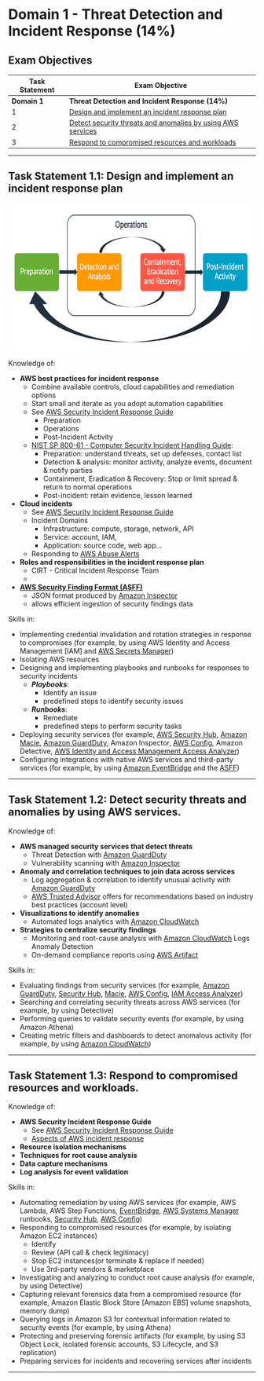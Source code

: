 # Domain 1	- Threat Detection and Incident Response (14%)

## Exam Objectives 

| Task Statement | Exam Objective     | 
| ------------------------ | ------------------ | 
| **Domain 1** | **Threat Detection and Incident Response (14%)**
| 1 | [Design and implement an incident response plan](#task-statement-11-design-and-implement-an-incident-response-plan)
| 2 | [Detect security threats and anomalies by using AWS services](#task-statement-12-detect-security-threats-and-anomalies-by-using-aws-services)
| 3 | [Respond to compromised resources and workloads](#task-statement-13-respond-to-compromised-resources-and-workloads)

---  
## Task Statement 1.1: Design and implement an incident response plan

<img src="../../images/D1T1.png" alt="Aspects of AWS incident response" style="height: 300px; width:auto;"/>

Knowledge of:
- **AWS best practices for incident response**
  <!-- - ![Aspects of AWS incident response](../images/D1T1.png) -->
  - Combine available controls, cloud capabilities and remediation options
  - Start small and iterate as you adopt automation capabilities
  - See [AWS Security Incident Response Guide](https://docs.aws.amazon.com/whitepapers/latest/aws-security-incident-response-guide/aws-security-incident-response-guide.html)
    - Preparation
    - Operations
    - Post-Incident Activity
  - [NIST SP 800-61 - Computer Security Incident Handling Guide](https://csrc.nist.gov/pubs/sp/800/61/r2/final):
    - Preparation: understand threats, set up defenses, contact list 
    - Detection & analysis: monitor activity, analyze events, document & notify parties
    - Containment, Eradication & Recovery: Stop or limit spread & return to normal operations
    - Post-incident: retain evidence, lesson learned
- **Cloud incidents**
  - See [AWS Security Incident Response Guide](https://docs.aws.amazon.com/whitepapers/latest/aws-security-incident-response-guide/aws-security-incident-response-guide.html)
  - Incident Domains
    - Infrastructure: compute, storage, network, API
    - Service: account, IAM, 
    - Application: source code, web app...
  - Responding to [AWS Abuse Alerts](../../services/abuse/README.md#aws-abuse-alerts)  
- **Roles and responsibilities in the incident response plan**  
  - CIRT - Critical Incident Response Team  
  -   
- **[AWS Security Finding Format (ASFF)](https://docs.aws.amazon.com/securityhub/latest/userguide/securityhub-findings-format.html)**
  - JSON format produced by [Amazon Inspector](../../services/inspector/README.md)  
  - allows efficient ingestion of security findings data  


Skills in:
- Implementing credential invalidation and rotation strategies in response to compromises (for example, by using AWS Identity and Access Management [IAM] and [AWS Secrets Manager](../../services/secretsmgr/README.md))  
- Isolating AWS resources  
- Designing and implementing playbooks and runbooks for responses to security incidents  
  - ***Playbooks***:  
    - Identify an issue
    - predefined steps to identify security issues  
  - ***Runbooks***:  
    - Remediate
    - predefined steps to perform security tasks
- Deploying security services (for example, [AWS Security Hub](../../services/securityhub/README.md), [Amazon Macie](../../services/macie/README.md), [Amazon GuardDuty](../../services/guardduty/README.md), Amazon Inspector, [AWS Config](../../services/config/README.md), Amazon Detective, [AWS Identity and Access Management Access Analyzer](../../services/iamanalyzer/README.md))  
- Configuring integrations with native AWS services and third-party services (for example, by using [Amazon EventBridge](../../services/eventbridge/README.md) and the [ASFF](https://docs.aws.amazon.com/securityhub/latest/userguide/securityhub-findings-format.html))  

---  
## Task Statement 1.2: Detect security threats and anomalies by using AWS services. 

Knowledge of:
- **AWS managed security services that detect threats**
  - Threat Detection with [Amazon GuardDuty](../../services/guardduty/README.md)
  - Vulnerability scanning with [Amazon Inspector](../../services/inspector/README.md)
- **Anomaly and correlation techniques to join data across services**
  - Log aggregation & correlation to identify unusual activity with [Amazon GuardDuty](../../services/guardduty/README.md)
  - [AWS Trusted Advisor](../../services/trusadvisor/README.md) offers for recommendations based on industry best practices (account level)
- **Visualizations to identify anomalies**
  - Automated logs analytics with [Amazon CloudWatch](../../services/cloudwatch/README.md)
- **Strategies to centralize security findings**
  - Monitoring and root-cause analysis with [Amazon CloudWatch](../../services/cloudwatch/README.md) Logs Anomaly Detection
  - On-demand compliance reports using [AWS Artifact](../../services/artifact/README.md)

Skills in:
- Evaluating findings from security services (for example, [Amazon GuardDuty](../../services/guardduty/README.md), [Security Hub](../../services/securityhub/README.md), [Macie](../../services/macie/README.md), [AWS Config](../../services/config/README.md), [IAM Access Analyzer](../../services/iamanalyzer/README.md))
- Searching and correlating security threats across AWS services (for example, by using Detective)
- Performing queries to validate security events (for example, by using Amazon Athena)
- Creating metric filters and dashboards to detect anomalous activity (for example, by using [Amazon CloudWatch](../../services/cloudwatch/README.md))  

---  
## Task Statement 1.3: Respond to compromised resources and workloads. 

Knowledge of:
- **AWS Security Incident Response Guide**
  - See [AWS Security Incident Response Guide](https://docs.aws.amazon.com/whitepapers/latest/aws-security-incident-response-guide/aws-security-incident-response-guide.html)
  - [Aspects of AWS incident response](../../../images/D1T1.png)
- **Resource isolation mechanisms**
- **Techniques for root cause analysis**
- **Data capture mechanisms**
- **Log analysis for event validation**

Skills in:
- Automating remediation by using AWS services (for example, AWS Lambda, AWS Step Functions, [EventBridge](../../services/eventbridge/README.md), [AWS Systems Manager](../../services/ssystemsmgr/README.md) runbooks, [Security Hub](../../services/securityhub/README.md), [AWS Config](../../services/config/README.md))
- Responding to compromised resources (for example, by isolating Amazon EC2 instances)
  - Identify 
  - Review (API call & check legitimacy)
  - Stop EC2 instances(or terminate & replace if needed)
  - Use 3rd-party vendors & marketplace
- Investigating and analyzing to conduct root cause analysis (for example, by using Detective)
- Capturing relevant forensics data from a compromised resource (for example, Amazon Elastic
Block Store [Amazon EBS] volume snapshots, memory dump)
- Querying logs in Amazon S3 for contextual information related to security events (for
example, by using Athena)
- Protecting and preserving forensic artifacts (for example, by using S3 Object Lock, isolated
forensic accounts, S3 Lifecycle, and S3 replication)
- Preparing services for incidents and recovering services after incidents

---
